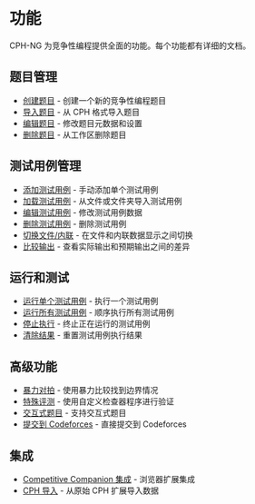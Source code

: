 # 功能

CPH-NG 为竞争性编程提供全面的功能。每个功能都有详细的文档。

## 题目管理

- [创建题目](create-problem.md) - 创建一个新的竞争性编程题目
- [导入题目](import-problem.md) - 从 CPH 格式导入题目
- [编辑题目](edit-problem.md) - 修改题目元数据和设置
- [删除题目](delete-problem.md) - 从工作区删除题目

## 测试用例管理

- [添加测试用例](add-test-case.md) - 手动添加单个测试用例
- [加载测试用例](load-test-cases.md) - 从文件或文件夹导入测试用例
- [编辑测试用例](edit-test-case.md) - 修改测试用例数据
- [删除测试用例](delete-test-case.md) - 删除测试用例
- [切换文件/内联](toggle-file-inline.md) - 在文件和内联数据显示之间切换
- [比较输出](compare-output.md) - 查看实际输出和预期输出之间的差异

## 运行和测试

- [运行单个测试用例](run-single-test.md) - 执行一个测试用例
- [运行所有测试用例](run-all-tests.md) - 顺序执行所有测试用例
- [停止执行](stop-execution.md) - 终止正在运行的测试用例
- [清除结果](clear-results.md) - 重置测试用例执行结果

## 高级功能

- [暴力对拍](brute-force-compare.md) - 使用暴力比较找到边界情况
- [特殊评测](special-judge.md) - 使用自定义检查器程序进行验证
- [交互式题目](interactive-problems.md) - 支持交互式题目
- [提交到 Codeforces](submit-codeforces.md) - 直接提交到 Codeforces

## 集成

- [Competitive Companion 集成](competitive-companion.md) - 浏览器扩展集成
- [CPH 导入](cph-import.md) - 从原始 CPH 扩展导入数据
